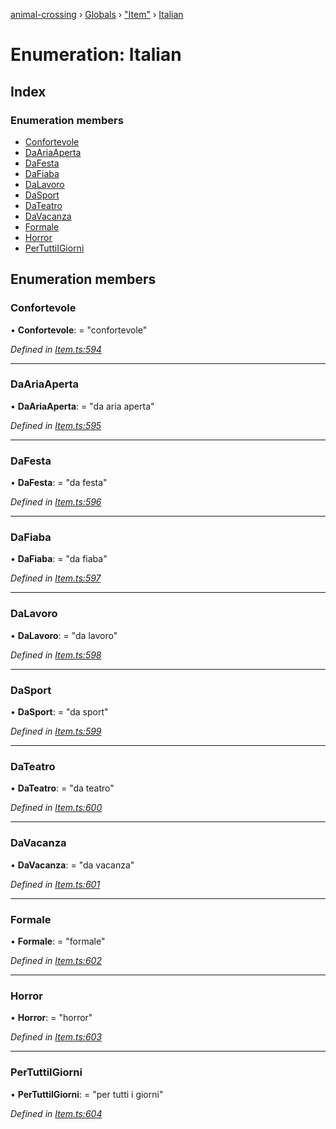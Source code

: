 [animal-crossing](../README.md) › [Globals](../globals.md) › ["Item"](../modules/_item_.md) › [Italian](_item_.italian.md)

# Enumeration: Italian

## Index

### Enumeration members

* [Confortevole](_item_.italian.md#confortevole)
* [DaAriaAperta](_item_.italian.md#daariaaperta)
* [DaFesta](_item_.italian.md#dafesta)
* [DaFiaba](_item_.italian.md#dafiaba)
* [DaLavoro](_item_.italian.md#dalavoro)
* [DaSport](_item_.italian.md#dasport)
* [DaTeatro](_item_.italian.md#dateatro)
* [DaVacanza](_item_.italian.md#davacanza)
* [Formale](_item_.italian.md#formale)
* [Horror](_item_.italian.md#horror)
* [PerTuttiIGiorni](_item_.italian.md#pertuttiigiorni)

## Enumeration members

###  Confortevole

• **Confortevole**: = "confortevole"

*Defined in [Item.ts:594](https://github.com/Norviah/animal-crossing/blob/0da76a6/module/types/Item.ts#L594)*

___

###  DaAriaAperta

• **DaAriaAperta**: = "da aria aperta"

*Defined in [Item.ts:595](https://github.com/Norviah/animal-crossing/blob/0da76a6/module/types/Item.ts#L595)*

___

###  DaFesta

• **DaFesta**: = "da festa"

*Defined in [Item.ts:596](https://github.com/Norviah/animal-crossing/blob/0da76a6/module/types/Item.ts#L596)*

___

###  DaFiaba

• **DaFiaba**: = "da fiaba"

*Defined in [Item.ts:597](https://github.com/Norviah/animal-crossing/blob/0da76a6/module/types/Item.ts#L597)*

___

###  DaLavoro

• **DaLavoro**: = "da lavoro"

*Defined in [Item.ts:598](https://github.com/Norviah/animal-crossing/blob/0da76a6/module/types/Item.ts#L598)*

___

###  DaSport

• **DaSport**: = "da sport"

*Defined in [Item.ts:599](https://github.com/Norviah/animal-crossing/blob/0da76a6/module/types/Item.ts#L599)*

___

###  DaTeatro

• **DaTeatro**: = "da teatro"

*Defined in [Item.ts:600](https://github.com/Norviah/animal-crossing/blob/0da76a6/module/types/Item.ts#L600)*

___

###  DaVacanza

• **DaVacanza**: = "da vacanza"

*Defined in [Item.ts:601](https://github.com/Norviah/animal-crossing/blob/0da76a6/module/types/Item.ts#L601)*

___

###  Formale

• **Formale**: = "formale"

*Defined in [Item.ts:602](https://github.com/Norviah/animal-crossing/blob/0da76a6/module/types/Item.ts#L602)*

___

###  Horror

• **Horror**: = "horror"

*Defined in [Item.ts:603](https://github.com/Norviah/animal-crossing/blob/0da76a6/module/types/Item.ts#L603)*

___

###  PerTuttiIGiorni

• **PerTuttiIGiorni**: = "per tutti i giorni"

*Defined in [Item.ts:604](https://github.com/Norviah/animal-crossing/blob/0da76a6/module/types/Item.ts#L604)*
